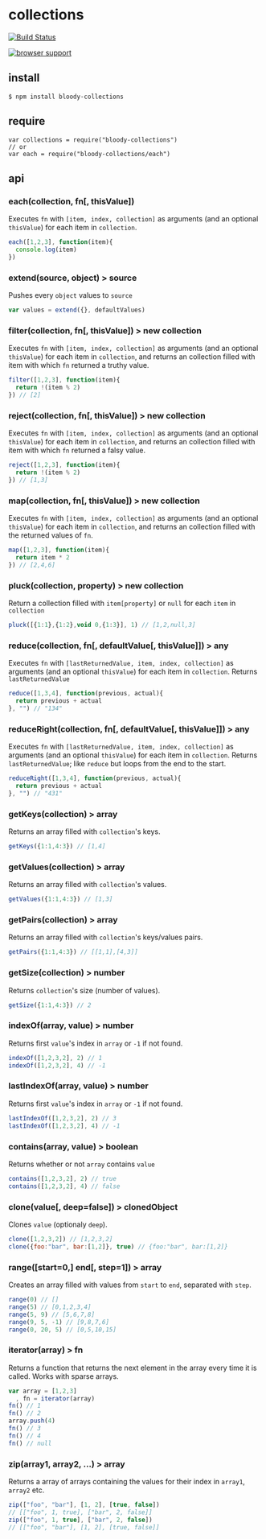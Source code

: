 # collections

[![Build Status](https://travis-ci.org/bloodyowl/collections.svg)](https://travis-ci.org/bloodyowl/collections)

[![browser support](https://ci.testling.com/bloodyowl/collections.png)](https://ci.testling.com/bloodyowl/collections)

## install

```
$ npm install bloody-collections
```

## require

```
var collections = require("bloody-collections")
// or
var each = require("bloody-collections/each")
```

## api

### each(collection, fn[, thisValue])

Executes `fn` with `[item, index, collection]` as arguments (and an optional `thisValue`) for each item in `collection`.

```javascript
each([1,2,3], function(item){
  console.log(item)
})
```

### extend(source, object) > source

Pushes every `object` values to `source`

```javascript
var values = extend({}, defaultValues)
```

### filter(collection, fn[, thisValue]) > new collection

Executes `fn` with `[item, index, collection]` as arguments (and an optional `thisValue`) for each item in `collection`, and returns an collection filled with item with which `fn` returned a truthy value.

```javascript
filter([1,2,3], function(item){
  return !(item % 2)
}) // [2]
```

### reject(collection, fn[, thisValue]) > new collection

Executes `fn` with `[item, index, collection]` as arguments (and an optional `thisValue`) for each item in `collection`, and returns an collection filled with item with which `fn` returned a falsy value.

```javascript
reject([1,2,3], function(item){
  return !(item % 2)
}) // [1,3]
```


### map(collection, fn[, thisValue]) > new collection

Executes `fn` with `[item, index, collection]` as arguments (and an optional `thisValue`) for each item in `collection`, and returns an collection filled with the returned values of `fn`.

```javascript
map([1,2,3], function(item){
  return item * 2
}) // [2,4,6]
```

### pluck(collection, property) > new collection

Return a collection filled with `item[property]` or `null` for each `item` in `collection`

```javascript
pluck([{1:1},{1:2},void 0,{1:3}], 1) // [1,2,null,3]
```

### reduce(collection, fn[, defaultValue[, thisValue]]) > any

Executes `fn` with `[lastReturnedValue, item, index, collection]` as arguments (and an optional `thisValue`) for each item in `collection`. Returns `lastReturnedValue`

```javascript
reduce([1,3,4], function(previous, actual){
  return previous + actual
}, "") // "134"
```

### reduceRight(collection, fn[, defaultValue[, thisValue]]) > any

Executes `fn` with `[lastReturnedValue, item, index, collection]` as arguments (and an optional `thisValue`) for each item in `collection`. Returns `lastReturnedValue`; like `reduce` but loops from the end to the start.

```javascript
reduceRight([1,3,4], function(previous, actual){
  return previous + actual
}, "") // "431"
```

### getKeys(collection) > array

Returns an array filled with `collection`'s keys.

```javascript
getKeys({1:1,4:3}) // [1,4]
```

### getValues(collection) > array

Returns an array filled with `collection`'s values.

```javascript
getValues({1:1,4:3}) // [1,3]
```

### getPairs(collection) > array

Returns an array filled with `collection`'s keys/values pairs.

```javascript
getPairs({1:1,4:3}) // [[1,1],[4,3]]
```

### getSize(collection) > number

Returns `collection`'s size (number of values).

```javascript
getSize({1:1,4:3}) // 2
```

### indexOf(array, value) > number

Returns first `value`'s index in `array` or `-1` if not found.

```javascript
indexOf([1,2,3,2], 2) // 1
indexOf([1,2,3,2], 4) // -1
```

### lastIndexOf(array, value) > number

Returns first `value`'s index in `array` or `-1` if not found.

```javascript
lastIndexOf([1,2,3,2], 2) // 3
lastIndexOf([1,2,3,2], 4) // -1
```


### contains(array, value) > boolean

Returns whether or not `array` contains `value`

```javascript
contains([1,2,3,2], 2) // true
contains([1,2,3,2], 4) // false
```


### clone(value[, deep=false]) > clonedObject

Clones `value` (optionaly `deep`).

```javascript
clone([1,2,3,2]) // [1,2,3,2]
clone({foo:"bar", bar:[1,2]}, true) // {foo:"bar", bar:[1,2]}
```

### range([start=0,] end[, step=1]) > array

Creates an array filled with values from `start` to `end`, separated with `step`.

```javascript
range(0) // []
range(5) // [0,1,2,3,4]
range(5, 9) // [5,6,7,8]
range(9, 5, -1) // [9,8,7,6]
range(0, 20, 5) // [0,5,10,15]
```


### iterator(array) > fn

Returns a function that returns the next element in the array every time it is called.
Works with sparse arrays.

```javascript
var array = [1,2,3]
  , fn = iterator(array)
fn() // 1
fn() // 2
array.push(4)
fn() // 3
fn() // 4
fn() // null
```

### zip(array1, array2, …) > array

Returns a array of arrays containing the values for their index in `array1`, `array2` etc.

```javascript
zip(["foo", "bar"], [1, 2], [true, false])
// [["foo", 1, true], ["bar", 2, false]]
zip(["foo", 1, true], ["bar", 2, false])
// [["foo", "bar"], [1, 2], [true, false]]
```
